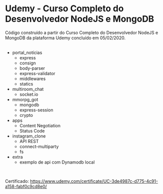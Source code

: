 # Udemy - Curso Completo do Desenvolvedor NodeJS e MongoDB 
Código construído a partir do Curso Completo do Desenvolvedor NodeJS e MongoDB da plataforma Udemy concluído em 05/02/2020.<br />
<br />
* portal_notícias
    * express
    * consign
    * body-parser
    * express-validator
    * middlewares
    * statics
* multiroom_chat
    * socket.io
* mmorpg_got
    * mongodb
    * express-session
    * crypto
* apps
    * Content Negotiation
    * Status Code
* instagram_clone
    * API REST
    * connect-multiparty
    * fs
* extra
    * exemplo de api com Dynamodb local

<br />

Certificado: https://www.udemy.com/certificate/UC-3de4987c-d775-4c91-a158-fabf0c9cd8e0/